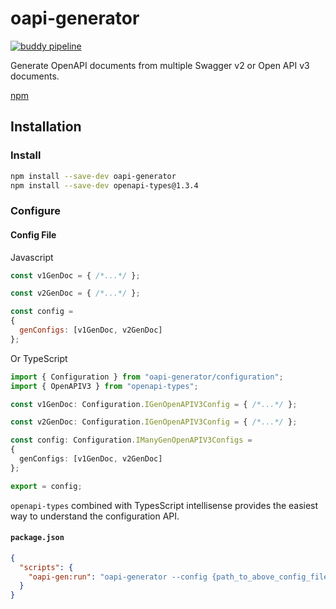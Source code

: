 # oapi-generator

[![buddy pipeline](https://app.buddy.works/dperez3iii/oapi-generator/pipelines/pipeline/194390/badge.svg?token=3c7d484bbe0003aba1918844243f2752a904e06cb52dc12bbedee9ceeae78646 "buddy pipeline")](https://app.buddy.works/dperez3iii/oapi-generator/pipelines/pipeline/194390)

Generate OpenAPI documents from multiple Swagger v2 or Open API v3 documents.

[npm](https://www.npmjs.com/package/oapi-generator)

## Installation

### Install

```bash
npm install --save-dev oapi-generator
npm install --save-dev openapi-types@1.3.4
```

### Configure

#### Config File
Javascript
```js
const v1GenDoc = { /*...*/ };

const v2GenDoc = { /*...*/ };

const config =
{
  genConfigs: [v1GenDoc, v2GenDoc]
};
```

Or TypeScript
```ts
import { Configuration } from "oapi-generator/configuration";
import { OpenAPIV3 } from "openapi-types";

const v1GenDoc: Configuration.IGenOpenAPIV3Config = { /*...*/ };

const v2GenDoc: Configuration.IGenOpenAPIV3Config = { /*...*/ };

const config: Configuration.IManyGenOpenAPIV3Configs =
{
  genConfigs: [v1GenDoc, v2GenDoc]
};

export = config;
```

`openapi-types` combined with TypesScript intellisense provides the easiest way to understand the configuration API.

#### `package.json`
```json
{
  "scripts": {
    "oapi-gen:run": "oapi-generator --config {path_to_above_config_file}"
  }
}
```
